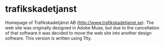 # trafikskadetjanst

Homepage of Trafikskadetjänst AB (http://www.trafikskadetjanst.se). The web site was originally designed in Adobe Muse, but due to the cancellation of that software it was decided to move the web site into another design software. This version is written using 11ty.
